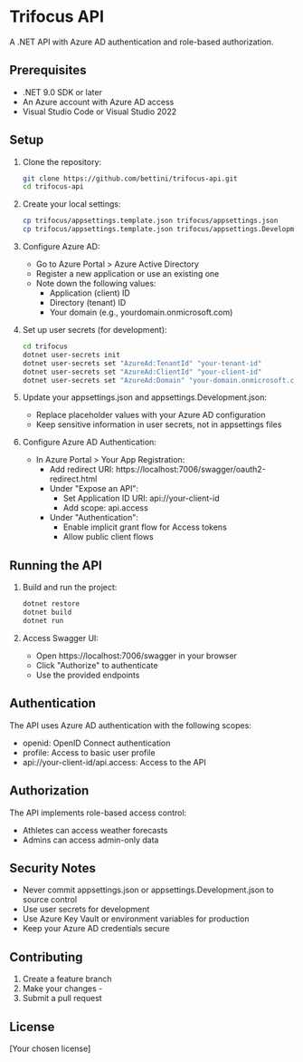 # Trifocus API

A .NET API with Azure AD authentication and role-based authorization.

## Prerequisites

- .NET 9.0 SDK or later
- An Azure account with Azure AD access
- Visual Studio Code or Visual Studio 2022

## Setup

1. Clone the repository:
   ```bash
   git clone https://github.com/bettini/trifocus-api.git
   cd trifocus-api
   ```

2. Create your local settings:
   ```bash
   cp trifocus/appsettings.template.json trifocus/appsettings.json
   cp trifocus/appsettings.template.json trifocus/appsettings.Development.json
   ```

3. Configure Azure AD:
   - Go to Azure Portal > Azure Active Directory
   - Register a new application or use an existing one
   - Note down the following values:
     - Application (client) ID
     - Directory (tenant) ID
     - Your domain (e.g., yourdomain.onmicrosoft.com)

4. Set up user secrets (for development):
   ```bash
   cd trifocus
   dotnet user-secrets init
   dotnet user-secrets set "AzureAd:TenantId" "your-tenant-id"
   dotnet user-secrets set "AzureAd:ClientId" "your-client-id"
   dotnet user-secrets set "AzureAd:Domain" "your-domain.onmicrosoft.com"
   ```

5. Update your appsettings.json and appsettings.Development.json:
   - Replace placeholder values with your Azure AD configuration
   - Keep sensitive information in user secrets, not in appsettings files

6. Configure Azure AD Authentication:
   - In Azure Portal > Your App Registration:
     - Add redirect URI: https://localhost:7006/swagger/oauth2-redirect.html
     - Under "Expose an API":
       - Set Application ID URI: api://your-client-id
       - Add scope: api.access
     - Under "Authentication":
       - Enable implicit grant flow for Access tokens
       - Allow public client flows

## Running the API

1. Build and run the project:
   ```bash
   dotnet restore
   dotnet build
   dotnet run
   ```

2. Access Swagger UI:
   - Open https://localhost:7006/swagger in your browser
   - Click "Authorize" to authenticate
   - Use the provided endpoints

## Authentication

The API uses Azure AD authentication with the following scopes:
- openid: OpenID Connect authentication
- profile: Access to basic user profile
- api://your-client-id/api.access: Access to the API

## Authorization

The API implements role-based access control:
- Athletes can access weather forecasts
- Admins can access admin-only data

## Security Notes

- Never commit appsettings.json or appsettings.Development.json to source control
- Use user secrets for development
- Use Azure Key Vault or environment variables for production
- Keep your Azure AD credentials secure

## Contributing

1. Create a feature branch
2. Make your changes -
3. Submit a pull request

## License

[Your chosen license]
